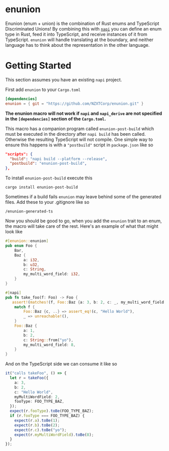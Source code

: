 # enunion

Enunion (enum + union) is the combination of Rust enums and TypeScript Discriminated Unions! By combining this with [`napi`](https://napi.rs) you can define an
enum type in Rust, feed it into TypeScript, and receive instances of it from TypeScript. `enunion` will handle translating at the boundary, and neither language
has to think about the representation in the other language.

# Getting Started

This section assumes you have an existing `napi` project. 

First add `enunion` to your `Cargo.toml`

```toml
[dependencies]
enunion = { git = "https://github.com/NZXTCorp/enunion.git" }
```
<!-- TODO: Replace this with a cargo version once it's published -->


**The enunion macro will not work if `napi` and `napi_derive` are not specified in the `[dependencies]` section of the `Cargo.toml`.**

This macro has a companion program called `enunion-post-build` which must be executed in the directory after `napi build` has been called. Otherwise the resulting TypeScript will not compile.
One simple way to ensure this happens is with a `"postbuild"` script in `package.json` like so

```json
"scripts": {
  "build": "napi build --platform --release",
  "postbuild": "enunion-post-build",
},
```

To install `enunion-post-build` execute this

```
cargo install enunion-post-build
```

Sometimes if a build fails `enunion` may leave behind some of the generated files. Add these to your .gitignore like so

```
/enunion-generated-ts
```

Now you should be good to go, when you add the `enunion` trait to an enum, the macro will take care of the rest. Here's an example of what that might look like

```rust
#[enunion::enunion]
pub enum Foo {
    Bar,
    Baz {
        a: i32,
        b: u32,
        c: String,
        my_multi_word_field: i32,
    }
}

#[napi]
pub fn take_foo(f: Foo) -> Foo {
   assert!(matches!(f, Foo::Baz {a: 3, b: 2, c: _, my_multi_word_field: 2}));
    match f {
        Foo::Baz {c, ..} => assert_eq!(c, "Hello World"),
        _ => unreachable!(),
    }
    Foo::Baz {
        a: 1,
        b: 2,
        c: String::from("yo"),
        my_multi_word_field: 8,
    }
}
```

And on the TypeScript side we can consume it like so

```ts
it("calls takeFoo", () => {
  let r = takeFoo({
    a: 3,
    b: 2,
    c: "Hello World",
    myMultiWordField: 2,
    fooType: FOO_TYPE_BAZ,
  });
  expect(r.fooType).toBe(FOO_TYPE_BAZ);
  if (r.fooType === FOO_TYPE_BAZ) {
    expect(r.a).toBe(1);
    expect(r.b).toBe(2);
    expect(r.c).toBe("yo");
    expect(r.myMultiWordField).toBe(8);
  }
});
```

